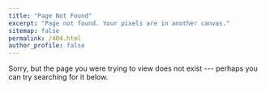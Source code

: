 ```yaml
---
title: "Page Not Found"
excerpt: "Page not found. Your pixels are in another canvas."
sitemap: false
permalink: /404.html
author_profile: false
---
```


Sorry, but the page you were trying to view does not exist --- perhaps you can try searching for it below.

<script async src="https://cse.google.com/cse.js?cx=2750380351b69409e">
</script>
<div class="gcse-searchbox-only"></div>